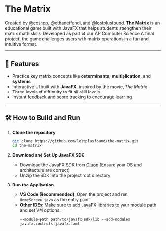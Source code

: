 # The Matrix

Created by [@coshpp](https://github.com/coshpp), [@ethaneffendi](https://github.com/coshpp), and [@lostplusfound](https://github.com/lostplusfound), **The Matrix** is an educational game built with JavaFX that helps students strengthen their matrix math skills. Developed as part of our AP Computer Science A final project, the game challenges users with matrix operations in a fun and intuitive format.

---

## 🚀 Features
- Practice key matrix concepts like **determinants**,  **multiplication**, and **systems**
- Interactive UI built with **JavaFX**, inspired by the movie, *The Matrix*
- Three levels of difficulty to fit all skill levels 
- Instant feedback and score tracking to encourage learning 

---

## 🛠️ How to Build and Run

1. **Clone the repository**
   ```bash
   git clone https://github.com/lostplusfound/the-matrix.git
   cd the-matrix
   ```

2. **Download and Set Up JavaFX SDK**
   - Download the JavaFX SDK from [Gluon](https://gluonhq.com/products/javafx/) (Ensure your OS and architecture are correct)
   - Unzip the SDK into the project root directory

3. **Run the Application**
   - **VS Code (Recommended)**: Open the project and run `HomeScreen.java` as the entry point
   - **Other IDEs**: Make sure to add JavaFX libraries to your module path and set VM options:
     ```
     --module-path path/to/javafx-sdk/lib --add-modules javafx.controls,javafx.fxml
     ```
